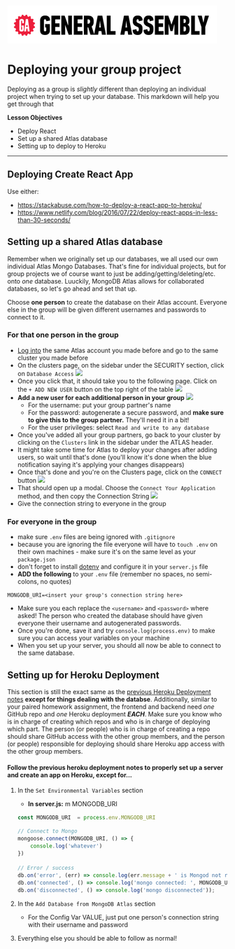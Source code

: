 ![](/ga_cog.png)

# Deploying your group project 

Deploying as a group is _slightly_ different than deploying an individual project when trying to set up your database. This markdown will help you get through that

**Lesson Objectives** 

- Deploy React
- Set up a shared Atlas database 
- Setting up to deploy to Heroku

---

## Deploying Create React App

Use either:

- https://stackabuse.com/how-to-deploy-a-react-app-to-heroku/
- https://www.netlify.com/blog/2016/07/22/deploy-react-apps-in-less-than-30-seconds/

## Setting up a shared Atlas database 

Remember when we originally set up our databases, we all used our own individual Atlas Mongo Databases. That's fine for individual projects, but for group projects we of course want to just be adding/getting/deleting/etc. onto _one_ database. Luuckily, MongoDB Atlas allows for collaborated databases, so let's go ahead and set that up. 

Choose **one person** to create the database on their Atlas account. Everyone else in the group will be given different usernames and passwords to connect to it. 

### For that one person in the group

- [Log into](https://cloud.mongodb.com/user?nds=true#/atlas/login) the same Atlas account you made before and go to the same cluster you made before
- On the clusters page, on the sidebar under the SECURITY section, click on `Database Access` 
![](https://imgur.com/NWXFMUB.png)
- Once you click that, it should take you to the following page. Click on the `+ ADD NEW USER` button on the top right of the table
![](https://imgur.com/Fr1xpR4.png)
- **Add a new user for each additional person in your group**
![](https://i.imgur.com/4eO6Zr5.png)
    - For the username: put your group partner's name 
    - For the password: autogenerate a secure password, and **make sure to give this to the group partner.** They'll need it in a bit!
    - For the user privileges: select `Read and write to any database` 
- Once you've added all your group partners, go back to your cluster by clicking on the `Clusters` link in the sidebar under the ATLAS header. 
- It might take some time for Atlas to deploy your changes after adding users, so wait until that's done (you'll know it's done when the blue notification saying it's applying your changes disappears)
- Once that's done and you're on the Clusters page, click on the `CONNECT` button 
![](https://imgur.com/Jv2sBDH.png)
- That should open up a modal. Choose the `Connect Your Application` method, and then copy the Connection String 
![](https://imgur.com/p7zoaN2.png)
- Give the connection string to everyone in the group 

### For everyone in the group 

- make sure `.env` files are being ignored with `.gitignore` 
- because you are ignoring the file everyone will have to `touch .env` on their own machines - make sure it's on the same level as your `package.json` 
- don't forget to install [dotenv](https://www.npmjs.com/package/dotenv) and configure it in your `server.js` file
- **ADD the following** to your `.env` file (remember no spaces, no semi-colons, no quotes)
```
MONGODB_URI=<insert your group's connection string here>
```
- Make sure you each replace the `<username>` and `<password>` where asked! The person who created the database should have given everyone their username and autogenerated passwords. 
- Once you're done, save it and try `console.log(process.env)` to make sure you can access your variables on your machine
- When you set up your server, you should all now be able to connect to the same database. 
    
## Setting up for Heroku Deployment 

This section is still the exact same as the [previous Heroku Deployment notes](https://git.generalassemb.ly/Software-Engineering-Immersive-Remote/SEIR-Belcher/blob/master/projects/project_2/2.%20HEROKU.md) **except for things dealing with the databse**. Additionally, similar to your paired homework assignment, the frontend and backend need _one_ GitHub repo and _one_ Heroku deployment _**EACH**_. Make sure you know who is in charge of creating which repos and who is in charge of deploying which part. The person (or people) who is in charge of creating a repo should share GitHub access with the other group members, and the person (or people) responsible for deploying should share Heroku app access with the other group members.

#### Follow the previous heroku deployment notes to properly set up a server and create an app on Heroku, except for...

1. In the `Set Environmental Variables` section
   
    - **In server.js:** m MONGODB_URI 
    
    ```js
    const MONGODB_URI  = process.env.MONGODB_URI 
    ```
    
    ```js
    // Connect to Mongo
    mongoose.connect(MONGODB_URI, () => {
        console.log('whatever')
    })

    // Error / success
    db.on('error', (err) => console.log(err.message + ' is Mongod not running?'));
    db.on('connected', () => console.log('mongo connected: ', MONGODB_URI));
    db.on('disconnected', () => console.log('mongo disconnected'));
    ```
1. In the `Add Database from MongoDB Atlas` section
    - For the Config Var VALUE, just put one person's connection string with their username and password 
    
1. Everything else you should be able to follow as normal! 
